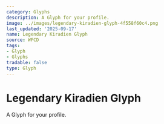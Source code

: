 ```yaml
---
category: Glyphs
description: A Glyph for your profile.
image: ../images/legendary-kiradien-glyph-4f558f60c4.png
last_updated: '2025-09-17'
name: Legendary Kiradien Glyph
source: WFCD
tags:
- Glyph
- Glyphs
tradable: false
type: Glyph
---
```


# Legendary Kiradien Glyph

A Glyph for your profile.

